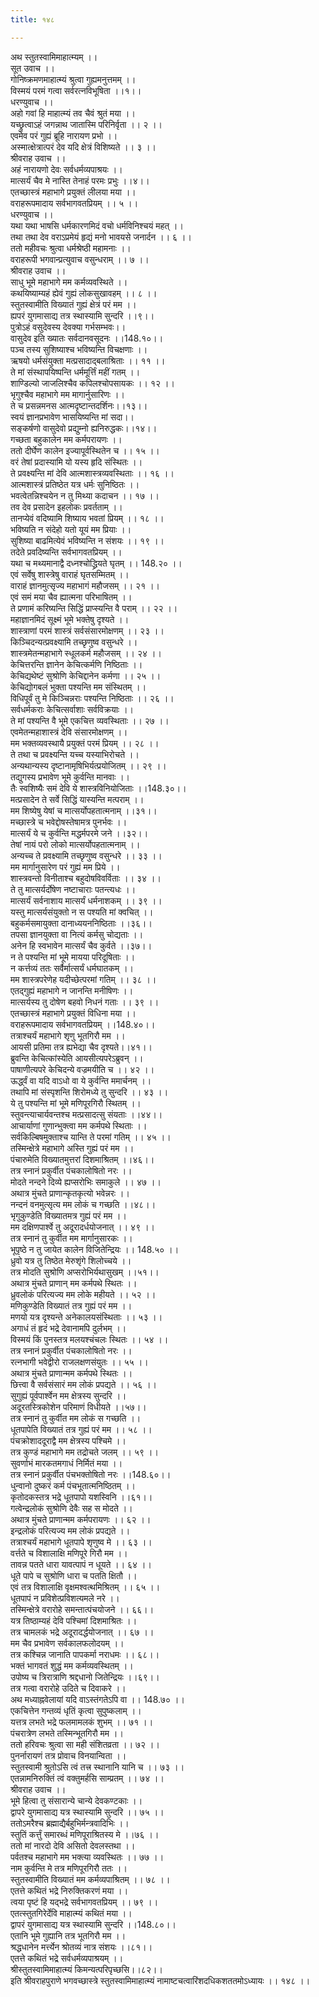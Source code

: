 ```yaml
---
title: १४८

---
```

अथ स्तुतस्वामिमाहात्म्यम् ।।  
सूत उवाच ।।  
गोनिष्क्रमणमाहात्म्यं श्रुत्वा गुह्यमनुत्तमम् ।।  
विस्मयं परमं गत्वा सर्वरत्नविभूषिता ।।१।।  
धरण्युवाच ।।  
अहो गवां हि माहात्म्यं तव चैवं श्रुतं मया ।।  
यच्छ्रुत्वाऽहं जगन्नाथ जातास्मि परिनिर्वृता ।। २ ।।  
एवमेव परं गुह्यं ब्रूहि नारायण प्रभो ।।  
अस्मात्क्षेत्रात्परं देव यदि क्षेत्रं विशिष्यते ।। ३ ।।  
श्रीवराह उवाच ।।  
अहं नारायणो देवः सर्वधर्मव्यपाश्रयः ।।  
मात्सर्यं चैव मे नास्ति तेनाहं परमः प्रभुः ।।४।।  
एतच्छास्त्रं महाभागे प्रयुक्तं लीलया मया ।।  
वराहरूपमादाय सर्वभागवतप्रियम् ।। ५ ।।  
धरण्युवाच ।।  
यथा यथा भाषसि धर्मकारणमिदं वचो धर्मविनिश्चयं महत् ।।  
तथा तथा देव वराऽप्रमेयं हृद्यं मनो भावयसे जनार्दन ।। ६ ।।  
ततो महीवचः श्रुत्वा धर्मश्रेष्ठी महामनाः ।।  
वराहरूपी भगवान्प्रत्युवाच वसुन्धराम् ।। ७ ।।  
श्रीवराह उवाच ।।  
साधु भूमे महाभागे मम कर्मव्यवस्थिते ।।  
कथयिष्याम्यहं ह्येवं गुह्यं लोकसुखावहम् ।। ८ ।।  
स्तुतस्वामीति विख्यातं गुह्यं क्षेत्रं परं मम ।।  
ह्यपरं युगमासाद्य तत्र स्थास्यामि सुन्दरि ।।९।।  
पुत्रोऽहं वसुदेवस्य देवक्या गर्भसम्भवः।।  
वासुदेव इति ख्यातः सर्वदानवसूदनः ।।148.१०।।  
पञ्च तस्य सुशिष्याश्च भविष्यन्ति विचक्षणाः ।।  
ऋषयो धर्मसंयुक्ता मत्प्रसादाद्बलाश्रिताः ।। ११ ।।  
ते मां संस्थापयिष्पन्ति धर्ममूर्त्तिं महीं गतम् ।।  
शाण्डिल्यो जाजलिश्चैव कपिलश्चोपसायकः ।। १२ ।।  
भृगुश्चैव महाभागे मम मागार्नुसारिणः ।।  
ते च प्रसन्नमनस आत्मदृष्टान्तदर्शिनः।।१३।।  
स्वयं ज्ञानप्रभावेण भासयिष्यन्ति मां सदा।।  
सङ्कर्षणो वासुदेवो प्रद्युम्नो ह्यनिरुद्धकः।।१४।।  
गच्छता बहुकालेन मम कर्मपरायणः ।।  
ततो दीर्घेण कालेन इज्यापूर्वस्थितेन च ।। १५ ।।  
वरं तेषां प्रदास्यामि यो यस्य हृदि संस्थितः ।।  
ते प्रवक्ष्यन्ति मां देवि आत्मशास्त्रव्यवस्थिताः ।। १६ ।।  
आत्मशास्त्रं प्रतिष्ठेत यत्र धर्मः सुनिष्ठितः ।।  
भवत्वेतन्निश्चयेन न तु मिथ्या कदाचन ।। १७ ।।  
तव देव प्रसादेन इहलोकः प्रवर्तताम् ।।  
तानप्येवं वदिष्यामि शिष्याय भवतां प्रियम् ।। १८ ।।  
भविष्यति न संदेहो यतो यूयं मम प्रियाः ।।  
सुशिष्या बाढमित्येवं भविष्यन्ति न संशयः ।। १९ ।।  
तदेते प्रवदिष्यन्ति सर्वभागवतप्रियम् ।।  
यथा च मथ्यमानाद्वै दध्नश्चोद्ध्रियते घृतम् ।। 148.२० ।।  
एवं सर्वेषु शास्त्रेषु वाराहं घृतसम्मितम् ।।  
वाराहं ज्ञानमुत्सृज्य महाभागं महौजसम् ।। २१ ।।  
एवं समं मया चैव ह्यात्मना परिभाषितम् ।।  
ते प्रणामं करिष्यन्ति सिद्धिं प्राप्स्यन्ति वै पराम् ।। २२ ।।  
महाज्ञानमिदं सूक्ष्मं भूमे भक्तेषु दृश्यते ।।  
शास्त्राणां परमं शास्त्रं सर्वसंसारमोक्षणम् ।। २३ ।।  
किञ्चिदन्यत्प्रवक्ष्यामि तच्छृणुष्व वसुन्धरे ।।  
शास्त्रमेतन्महाभागे स्धूलकर्म महौजसम् ।। २४ ।।  
केचित्तरन्ति ज्ञानेन केचित्कर्मणि निष्ठिताः ।।  
केचिद्यथेष्टं सुश्रोणि केचिद्दानेन कर्मणा ।। २५ ।।  
केचिद्योगबलं भुक्ता पश्यन्ति मम संस्थितम् ।।  
विधिपूर्वं तु मे किञ्चिन्नराः पश्यन्ति निष्ठिताः ।। २६ ।।  
सर्वधर्मकराः केचित्सर्वाशाः सर्वविक्रयाः ।।  
ते मां पश्यन्ति वै भूमे एकचित्त व्यवस्थिताः ।। २७ ।।  
एवमेतन्महाशास्त्रं देवि संसारमोक्षणम् ।।  
मम भक्तव्यवस्थायै प्रयुक्तं परमं प्रियम् ।। २८ ।।  
ते तथा च प्रवक्ष्यन्ति यच्च यस्याभिरोचते ।।  
अन्यथान्यस्य दृष्टानामृषिभिर्यत्प्रयोजितम् ।। २९ ।।  
तद्युगस्य प्रभावेण भूमे कुर्वन्ति मानवाः ।।  
तैः स्वशिष्यैः समं देवि ये शास्त्रविनियोजिताः ।।148.३०।।  
मत्प्रसादेन ते सर्वे सिद्धिं यास्यन्ति मत्पराम् ।।  
मम शिष्येषु येषां च मात्सर्योपहतात्मनाम् ।।३१।।  
मच्छास्त्रे च भवेद्दोषस्तेषामत्र पुनर्भवः ।।  
मात्सर्यं ये च कुर्वन्ति मद्धर्मपरमे जने ।।३२।।  
तेषां नायं परो लोको मात्सर्योपहतात्मनाम् ।।  
अन्यच्च ते प्रवक्ष्यामि तच्छृणुष्व वसुन्धरे ।। ३३ ।।  
मम मार्गानुसारेण परं गुह्यं मम प्रिये ।।  
शास्त्रवन्तो विनीताश्च बहुदोषविवर्विताः ।। ३४ ।।  
ते तु मात्सर्यर्दोषेण नष्टाचाराः पतन्त्यधः ।।  
मात्सर्यं सर्वनाशाय मात्सर्यं धर्मनाशकम् ।। ३९ ।।  
यस्तु मात्सर्यसंयुक्तो न स पश्यति मां क्वचित् ।।  
बहुकर्मसमायुक्ता दानाध्ययननिष्ठिताः ।।३६।।  
तपसा ज्ञानयुक्ता वा नित्यं कर्मसु चोद्यताः ।।  
अनेन हि स्वभावेन मात्सर्यं चैव कुर्वते ।।३७।।  
न ते पश्यन्ति मां भूमे मायया परिदूषिताः ।।  
न कर्त्तव्यं ततः सर्वैर्मात्सर्यं धर्मघातकम् ।।  
मम शास्त्रपरेणेह यदीच्छेत्परमां गतिम् ।। ३८ ।।  
एतद्गुह्यं महाभागे न जानन्ति मनीषिणः ।।  
मात्सर्यस्य तु दोषेण बहवो निधनं गताः ।। ३९ ।।  
एतच्छास्त्रं महाभागे प्रयुक्तं विधिना मया ।।  
वराहरूपमादाय सर्वभागवतप्रियम् ।।148.४०।।  
तत्राश्चर्यं महाभागे शृणु भूतगिरौ मम ।।  
आयसी प्रतिमा तत्र ह्यभेद्या चैव दृश्यते।।४१।।  
ब्रुवन्ति केचित्कांस्येति आयसीत्यपरेऽब्रुवन् ।।  
पाषाणीत्यपरे केचिदन्ये वज्रमयीति च ।। ४२ ।।  
ऊर्द्ध्वं वा यदि वाऽधो वा ये कुर्वन्ति ममार्चनम् ।।  
तथापि मां संस्पृशन्ति शिरोमध्ये तु सुन्दरि ।। ४३ ।।  
ये तु पश्यन्ति मां भूमे मणिपूरगिरौ स्थितम् ।।  
स्तुवन्त्याचार्यवन्तश्च मत्प्रसादत्सु संयताः ।।४४।।  
आचार्याणां गुणान्भुक्त्वा मम कर्मपथे स्थिताः ।।  
सर्वकिल्बिषमुक्ताश्च यान्ति ते परमां गतिम् ।। ४५ ।।  
तस्मिन्क्षेत्रे महाभागे अस्ति गुह्यं परं मम ।।  
पंचारुमेति विख्यातमुत्तरां दिशमाश्रितम् ।।४६।।  
तत्र स्नानं प्रकुर्वीत पंचकालोषितो नरः ।।  
मोदते नन्दने दिव्ये ह्यप्सरोभिः समाकुले ।। ४७ ।।  
अथात्र मुंचते प्राणान्कृतकृत्यो भवेन्नरः ।।  
नन्दनं वनमुत्सृत्य मम लोकं च गच्छति ।।४८।।  
भृगुकुण्डेति विख्यातमत्र गुह्यं परं मम ।।  
मम दक्षिणपार्श्वे तु अदूरादर्धयोजनात् ।। ४९ ।।  
तत्र स्नानं तु कुर्वीत मम मार्गानुसारकः ।।  
भूपृष्ठे न तु जायेत कालेन विजितेन्द्रियः ।। 148.५० ।।  
ध्रुवो यत्र तु तिष्ठेत मेरुशृंगे शिलोच्चये ।।  
तत्र मोदति सुश्रोणि अप्सरोभिर्यथासुखम् ।।५१।।  
अथात्र मुंचते प्राणान् मम कर्मपथे स्थितः ।।  
ध्रुवलोकं परित्यज्य मम लोके महीयते ।। ५२ ।।  
मणिकुण्डेति विख्यातं तत्र गुह्यं परं मम ।।  
मणयो यत्र दृश्यन्ते अनेकालयसंस्थिताः ।। ५३ ।।  
अगाधं तं हृदं भद्रे देवानामपि दुर्लभम् ।।  
विस्मयं किं पुनस्तत्र मलयश्चंचलः स्थितः ।। ५४ ।।  
तत्र स्नानं प्रकुर्वीत पंचकालोषितो नरः ।।  
रत्नभागी भवेद्वीरो राजलक्षणसंयुतः ।। ५५ ।।  
अथात्र मुंचते प्राणान्मम कर्मपथे स्थितः ।।  
छित्त्वा वै सर्वसंसारं मम लोकं प्रपद्यते ।। ५६ ।।  
सुगुह्यं पूर्वपार्श्वेन मम क्षेत्रस्य सुन्दरि ।।  
अदूरतस्त्रिकोशेन परिमाणं विधीयते ।।५७।।  
तत्र स्नानं तु कुर्वीत मम लोकं स गच्छति ।।  
धूतपापेति विख्यातं तत्र गुह्यं परं मम ।। ५८ ।।  
पंचक्रोशाददूराद्वै मम क्षेत्रस्य पश्चिमे ।।  
तत्र कुण्डं महाभागे मम तद्रोचते जलम् ।। ५९ ।।  
सुवर्णाभं मारकतमगाधं निर्मितं मया ।।  
तत्र स्नानं प्रकुर्वीत पंचभक्तोषितो नरः ।।148.६०।।  
धुन्वानो दुष्करं कर्म पंचभूतात्मनिष्ठितम् ।।  
कृतोदकस्तत्र भद्रे धूतपापो यशस्विनि ।।६१।।  
गत्वेन्द्रलोकं सुश्रोणि देवैः सह स मोदते ।।  
अथात्र मुंचते प्राणान्मम कर्मपरायणः ।। ६२ ।।  
इन्द्रलोकं परित्यज्य मम लोकं प्रपद्यते ।।  
तत्राश्चर्यं महाभागे धूतपापे शृणुष्व मे ।। ६३ ।।  
वर्त्तते च विशालाक्षि मणिपूरे गिरौ मम ।।  
तावन्न पतते धारा यावत्पापं न धूयते ।। ६४ ।।  
धूते पापे च सुश्रोणि धारा च पतति क्षितौ ।।  
एवं तत्र विशालाक्षि वृक्षमश्वत्थमिश्रितम् ।। ६५ ।।  
धूतपापं न प्रविशेत्प्रविशत्यमले नरे ।।  
तस्मिन्क्षेत्रे वरारोहे समन्तात्पंचयोजने ।। ६६।।  
यत्र तिष्ठाम्यहं देवि पश्चिमां दिशमाश्रितः ।।  
तत्र चामलकं भद्रे अदूरादर्द्धयोजनात् ।। ६७ ।।  
मम चैव प्रभावेण सर्वकालफलोदयम् ।।  
तत्र कश्चिन्न जानाति पापकर्मा नराधमः ।। ६८।।  
भक्तं भागवतं शुद्धं मम कर्मव्यवस्थितम् ।।  
उपोष्य च त्रिरात्राणि श्रद्दधानो जितेन्द्रियः ।।६९।।  
तत्र गत्वा वरारोहे उदिते च दिवाकरे ।।  
अथ मध्याह्नवेलायां यदि वाऽस्तंगतेऽपि वा ।। 148.७० ।।  
एकचित्तेन गन्तव्यं धृतिं कृत्वा सुपुष्कलाम् ।।  
यत्तत्र लभते भद्रे फलमामलकं शुभम् ।। ७१ ।।  
पंचरात्रेण लभते तस्मिन्भूतगिरौ मम ।।  
ततो हरिवचः श्रुत्वा सा मही संशितव्रता ।। ७२ ।।  
पुनर्नारायणं तत्र प्रोवाच विनयान्विता ।।  
स्तुतस्वामी श्रुतोऽसि त्वं तत्त्र स्थानानि यानि च ।। ७३ ।।  
एतन्नामनिरुक्तिं त्वं वक्तुमर्हसि साम्प्रतम् ।। ७४ ।।  
श्रीवराह उवाच ।।  
भूमे हित्वा तु संसारान्ये चान्ये देवकण्टकाः ।।  
द्वापरे युगमासाद्य यत्र स्थास्यामि सुन्दरि ।। ७५ ।।  
ततोऽमरैश्च ब्रह्माद्यैर्बहुभिर्मन्त्रवादिभिः ।।  
स्तुतिं कर्त्तुं समारब्धं मणिपूराश्रितस्य मे ।।७६ ।।  
ततो मां नारदो देवि असितो देवलस्तथा ।।  
पर्वतश्च महाभागे मम भक्त्या व्यवस्थितः ।। ७७ ।।  
नाम कुर्वन्ति मे तत्र मणिपूरगिरौ ततः ।।  
स्तुतस्वामीति विख्यातं मम कर्मव्यपाश्रितम् ।। ७८ ।।  
एतत्ते कथितं भद्रे निरुक्तिकरणं मया ।।  
त्वया पृष्टं हि यद्भद्रे सर्वभागवतप्रियम् ।। ७९ ।।  
एतत्स्तुतगिरेर्देवि माहात्म्यं कथितं मया ।।  
द्वापरं युगमासाद्य यत्र स्थास्यामि सुन्दरि ।।148.८०।।  
एतानि भूमे गुह्यानि तत्र भूतगिरौ मम ।।  
श्रद्धधानेन मर्त्त्येन श्रोतव्यं नात्र संशयः ।।८१।।  
एतत्ते कथितं भद्रे सर्वधर्मव्यपाश्रयम् ।।  
श्रीस्तुतस्वामिमाहात्म्यं किमन्यत्परिपृच्छसि।।८२।।  
इति श्रीवराहपुराणे भगवच्छास्त्रे स्तुतस्वामिमाहात्म्यं नामाष्टचत्वारिंशदधिकशततमोऽध्यायः ।। १४८ ।।